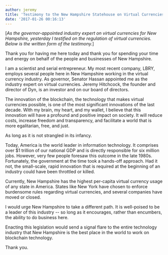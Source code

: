 ```yaml
---
author: jeremy
title: 'Testimony to the New Hampshire Statehouse on Virtual Currencies'
date: '2017-01-26 00:16:13'
---
```


[_As the governor-appointed industry expert on virtual currencies for New Hampshire, yesterday I testified on the regulation of virtual currencies. Below is the written form of the testimony._]

Thank you for having me here today and thank you for spending your time and energy on behalf of the people and businesses of New Hampshire.

I am a scientist and serial entrepreneur. My most recent company, LBRY, employs several people here in New Hampshire working in the virtual currency industry. As governor, Senator Hassan appointed me as the industry expert on virtual currencies. Jeremy Hitchcock, the founder and director of Dyn, is an investor and on our board of directors.

The innovation of the blockchain, the technology that makes virtual currencies possible, is one of the most significant innovations of the last decade. With my brain, my heart, and my wallet, I believe that this innovation will have a profound and positive impact on society. It will reduce costs, increase freedom and transparency, and facilitate a world that is more egalitarian, free, and just.

As long as it is not strangled in its infancy.

Today, America is the world leader in information technology. It comprises over $1 trillion of our national GDP and is directly responsible for six million jobs. However, very few people foresaw this outcome in the late 1980s. Fortunately, the government at the time took a hands-off approach. Had it not, the small-scale, rapid innovation that is required at the beginning of an industry could have been throttled or killed. 

Currently, New Hampshire has the highest per-capita virtual currency usage of any state in America. States like New York have chosen to enforce burdensome rules regarding virtual currencies, and several companies have moved or closed. 

I would urge New Hampshire to take a different path. It is well-poised to be a leader of this industry -- so long as it encourages, rather than encumbers, the ability to do business here.

Enacting this legislation would send a signal flare to the entire technology industry that New Hampshire is the best place in the world to work on blockchain technology.

Thank you.
